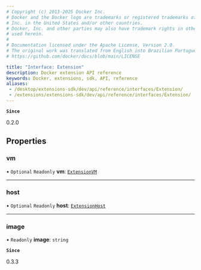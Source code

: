 ```yaml
---
# Copyright (c) 2013-2025 Docker Inc.
# Docker and the Docker logo are trademarks or registered trademarks of Docker,
# Inc. in the United States and/or other countries.
# Docker, Inc. and other parties may also have trademark rights in other terms
# used herein.
#
# Documentation licensed under the Apache License, Version 2.0.
# The original work was translated from English into Brazilian Portuguese.
# https://github.com/docker/docs/blob/main/LICENSE

title: "Interface: Extension"
description: Docker extension API reference
keywords: Docker, extensions, sdk, API, reference
aliases:
 - /desktop/extensions-sdk/dev/api/reference/interfaces/Extension/
 - /extensions/extensions-sdk/dev/api/reference/interfaces/Extension/
---
```

**`Since`**

0.2.0

## Properties

### vm

• `Optional` `Readonly` **vm**: [`ExtensionVM`](ExtensionVM.md)

___

### host

• `Optional` `Readonly` **host**: [`ExtensionHost`](ExtensionHost.md)

___

### image

• `Readonly` **image**: `string`

**`Since`**

0.3.3
